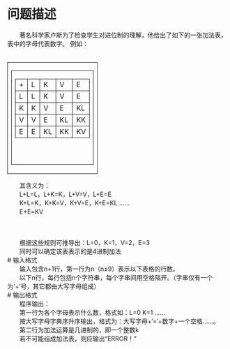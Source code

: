<div id="pcont1" style="margin-top:20px; display:block;">

# 问题描述

<div class="pdcont">　　著名科学家卢斯为了检查学生对进位制的理解，他给出了如下的一张加法表，表中的字母代表数字。 例如：<br/>
<br/>
<table cellspacing="0" cellpadding="2px" style="border-collapse:collapse;" class="table table-striped table-horver"><tbody><tr style="border:solid 1.0pt"><td style="border:solid 1.0pt"><table cellspacing="0" cellpadding="2px" style="border-collapse:collapse;" class="table table-striped table-horver"><tbody><tr style="border:solid 1.0pt"><td style="border:solid 1.0pt"><table cellspacing="0" cellpadding="2px" style="border-collapse:collapse;" class="table table-striped table-horver"><tbody><tr style="border:solid 1.0pt"><td valign="top" style="border:solid 1.0pt">+<br/>
</td><td valign="top" style="border:solid 1.0pt">L<br/>
</td><td valign="top" style="border:solid 1.0pt">K<br/>
</td><td valign="top" style="border:solid 1.0pt">V<br/>
</td><td valign="top" style="border:solid 1.0pt">E<br/>
</td></tr><tr style="border:solid 1.0pt"><td valign="top" style="border:solid 1.0pt">L<br/>
</td><td valign="top" style="border:solid 1.0pt">L<br/>
</td><td valign="top" style="border:solid 1.0pt">K<br/>
</td><td valign="top" style="border:solid 1.0pt">V<br/>
</td><td valign="top" style="border:solid 1.0pt">E<br/>
</td></tr><tr style="border:solid 1.0pt"><td valign="top" style="border:solid 1.0pt">K<br/>
</td><td valign="top" style="border:solid 1.0pt">K<br/>
</td><td valign="top" style="border:solid 1.0pt">V<br/>
</td><td valign="top" style="border:solid 1.0pt">E<br/>
</td><td valign="top" style="border:solid 1.0pt">KL<br/>
</td></tr><tr style="border:solid 1.0pt"><td valign="top" style="border:solid 1.0pt">V<br/>
</td><td valign="top" style="border:solid 1.0pt">V<br/>
</td><td valign="top" style="border:solid 1.0pt">E<br/>
</td><td valign="top" style="border:solid 1.0pt">KL<br/>
</td><td valign="top" style="border:solid 1.0pt">KK<br/>
</td></tr><tr style="border:solid 1.0pt"><td valign="top" style="border:solid 1.0pt">E<br/>
</td><td valign="top" style="border:solid 1.0pt">E<br/>
</td><td valign="top" style="border:solid 1.0pt">KL<br/>
</td><td valign="top" style="border:solid 1.0pt">KK<br/>
</td><td valign="top" style="border:solid 1.0pt">KV<br/>
</td></tr></tbody></table><br/>
<br/>
</td></tr></tbody></table></td></tr></tbody></table>　　其含义为：<br/>
　　L+L=L，L+K=K，L+V=V，L+E=E<br/>
　　K+L=K，K+K=V，K+V=E，K+E=KL                                                                            ……<br/>
　　E+E=KV<br/>
<br/>
<br/>
<br/>
　　根据这些规则可推导出：L=0，K=1，V=2，E=3<br/>
　　同时可以确定该表表示的是4进制加法</div>
# 输入格式

<div class="pdcont">　　输入包含n+1行，第一行为n（n≤9）表示以下表格的行数。<br/>
　　以下n行，每行包括n个字符串，每个字串间用空格隔开。（字串仅有一个为‘+’号，其它都由大写字母组成）</div>
# 输出格式

<div class="pdcont">　　程序输出：<br/>
　　第一行为各个字母表示什么数，格式如：L=0 K=1 ……<br/>
　　按大写字母字典序升序输出，格式为：大写字母+‘=’+数字+一个空格……。<br/>
　　第二行为加法运算是几进制的，即一个整数k<br/>
　　若不可能组成加法表，则应输出“ERROR！”</div>

</div>